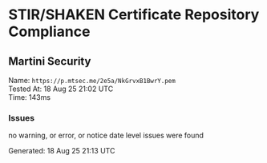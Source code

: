 # STIR/SHAKEN Certificate Repository Compliance

## Martini Security

Name: `https://p.mtsec.me/2e5a/NkGrvxB1BwrY.pem`\
Tested At: 18 Aug 25 21:02 UTC\
Time: 143ms

### Issues

no warning, or error, or notice date level issues were found

Generated: 18 Aug 25 21:13 UTC